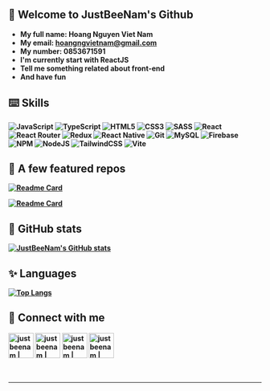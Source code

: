 <p align=”center”>
<!--   <img src="https://user-images.githubusercontent.com/74408171/203537135-1afec400-42da-468b-8c07-b3a4bc9bcd66.png"> -->
<!-- </p> -->

## 👻 Welcome to JustBeeNam's Github

- <b>My full name<b/>: Hoang Nguyen Viet Nam
- <b>My email<b/>: hoangngvietnam@gmail.com
- <b>My number<b/>: 0853671591
- I'm currently start with ReactJS
- Tell me something related about front-end
- And have fun

## ⌨️ Skills

![JavaScript](https://img.shields.io/badge/javascript-%23323330.svg?style=for-the-badge&logo=javascript&logoColor=%23F7DF1E) ![TypeScript](https://img.shields.io/badge/typescript-%23007ACC.svg?style=for-the-badge&logo=typescript&logoColor=white) ![HTML5](https://img.shields.io/badge/html5-%23E34F26.svg?style=for-the-badge&logo=html5&logoColor=white) ![CSS3](https://img.shields.io/badge/css3-%231572B6.svg?style=for-the-badge&logo=css3&logoColor=white) ![SASS](https://img.shields.io/badge/SASS-hotpink.svg?style=for-the-badge&logo=SASS&logoColor=white) ![React](https://img.shields.io/badge/react-%2320232a.svg?style=for-the-badge&logo=react&logoColor=%2361DAFB) ![React Router](https://img.shields.io/badge/React_Router-CA4245?style=for-the-badge&logo=react-router&logoColor=white) ![Redux](https://img.shields.io/badge/redux-%23593d88.svg?style=for-the-badge&logo=redux&logoColor=white) ![React Native](https://img.shields.io/badge/react_native-%2320232a.svg?style=for-the-badge&logo=react&logoColor=%2361DAFB) ![Git](https://img.shields.io/badge/git-%23F05033.svg?style=for-the-badge&logo=git&logoColor=white) ![MySQL](https://img.shields.io/badge/mysql-%2300f.svg?style=for-the-badge&logo=mysql&logoColor=white) ![Firebase](https://img.shields.io/badge/Firebase-039BE5?style=for-the-badge&logo=Firebase&logoColor=white) ![NPM](https://img.shields.io/badge/NPM-%23CB3837.svg?style=for-the-badge&logo=npm&logoColor=white) ![NodeJS](https://img.shields.io/badge/node.js-6DA55F?style=for-the-badge&logo=node.js&logoColor=white) ![TailwindCSS](https://img.shields.io/badge/tailwindcss-%2338B2AC.svg?style=for-the-badge&logo=tailwind-css&logoColor=white) ![Vite](https://img.shields.io/badge/vite-%23646CFF.svg?style=for-the-badge&logo=vite&logoColor=white) 

## 🧠 A few featured repos

[![Readme Card](https://github-readme-stats.vercel.app/api/pin/?username=nam18022001&repo=meotalk-webapp&show_icons=true&theme=blueberry)](https://github.com/nam18022001/meotalk-webapp)

[![Readme Card](https://github-readme-stats.vercel.app/api/pin/?username=nam18022001&repo=meotalk-app&show_icons=true&theme=blueberry)](https://github.com/nam18022001/meotalk-app)

## 🌟 GitHub stats

[![JustBeeNam's GitHub stats](https://github-readme-stats.vercel.app/api?username=nam18022001&show_icons=true&theme=blueberry)](https://github.com/nam18022001/github-readme-stats)

## ✨ Languages

[![Top Langs](https://github-readme-stats.vercel.app/api/top-langs/?username=nam18022001&langs_count=8&show_icons=true&theme=blueberry)](https://github.com/nam18022001/github-readme-stats)

## 🙌 Connect with me 


  
  [<img align="center" alt="justbeenam | facebook" width="50px" src="https://user-images.githubusercontent.com/74408171/203545991-efbaa92c-b861-473c-8d2d-0b869e1c80ff.png">][facebook]   [<img align="center" alt="justbeenam | linkedin" width="50px" src="https://user-images.githubusercontent.com/74408171/203549056-3dbf2b18-63c7-4c3c-ac99-7cbe5e978cff.png">][linkedin]   [<img align="center" alt="justbeenam | gmail" width="50px" src="https://user-images.githubusercontent.com/74408171/203549705-d65a82a2-85a4-43e1-bfc0-4aa39648868a.png">][gmail]   [<img align="center" alt="justbeenam | skype" width="50px" src="https://user-images.githubusercontent.com/74408171/203550619-d6011f0a-c29f-441b-90c3-cb448145995b.png">][skype]
<br>
<br>
<br>

---

[facebook]: https://www.facebook.com/just.bee.nam
[linkedin]: https://www.linkedin.com/in/nam-ho%C3%A0ng-nguy%E1%BB%85n-vi%E1%BA%BFt-7a442b251/
[gmail]: mailto:hoangngvietnam@gmail.com
[skype]: skype:live:.cid.96ed89a3250d3a25?chat

<!---
nam18022001/nam18022001 is a ✨ special ✨ repository because its `README.md` (this file) appears on your GitHub profile.
You can click the Preview link to take a look at your changes.
--->
